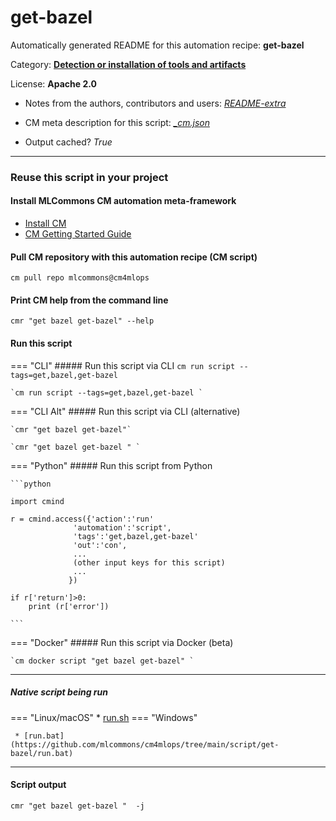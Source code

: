 # get-bazel
Automatically generated README for this automation recipe: **get-bazel**

Category: **[Detection or installation of tools and artifacts](..)**

License: **Apache 2.0**

* Notes from the authors, contributors and users: [*README-extra*](https://github.com/mlcommons/cm4mlops/tree/main/script/get-bazel/README-extra.md)

* CM meta description for this script: *[_cm.json](https://github.com/mlcommons/cm4mlops/tree/main/script/get-bazel/_cm.json)*
* Output cached? *True*

---
### Reuse this script in your project

#### Install MLCommons CM automation meta-framework

* [Install CM](https://docs.mlcommons.org/ck/install)
* [CM Getting Started Guide](https://docs.mlcommons.org/ck/getting-started/)

#### Pull CM repository with this automation recipe (CM script)

```cm pull repo mlcommons@cm4mlops```

#### Print CM help from the command line

````cmr "get bazel get-bazel" --help````

#### Run this script

=== "CLI"
    ##### Run this script via CLI
    `cm run script --tags=get,bazel,get-bazel`

    `cm run script --tags=get,bazel,get-bazel `

=== "CLI Alt"
    ##### Run this script via CLI (alternative)

    `cmr "get bazel get-bazel"`

    `cmr "get bazel get-bazel " `


=== "Python"
    ##### Run this script from Python


    ```python

    import cmind

    r = cmind.access({'action':'run'
                  'automation':'script',
                  'tags':'get,bazel,get-bazel'
                  'out':'con',
                  ...
                  (other input keys for this script)
                  ...
                 })

    if r['return']>0:
        print (r['error'])

    ```


=== "Docker"
    ##### Run this script via Docker (beta)

    `cm docker script "get bazel get-bazel" `

___


##### Native script being run
=== "Linux/macOS"
     * [run.sh](https://github.com/mlcommons/cm4mlops/tree/main/script/get-bazel/run.sh)
=== "Windows"

     * [run.bat](https://github.com/mlcommons/cm4mlops/tree/main/script/get-bazel/run.bat)
___
#### Script output
`cmr "get bazel get-bazel "  -j`